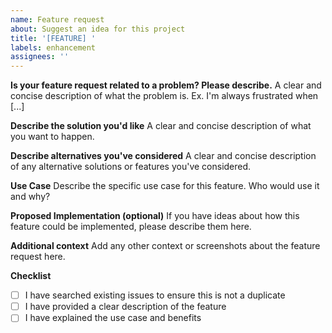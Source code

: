 ```yaml
---
name: Feature request
about: Suggest an idea for this project
title: '[FEATURE] '
labels: enhancement
assignees: ''
---
```


**Is your feature request related to a problem? Please describe.**
A clear and concise description of what the problem is. Ex. I'm always frustrated when [...]

**Describe the solution you'd like**
A clear and concise description of what you want to happen.

**Describe alternatives you've considered**
A clear and concise description of any alternative solutions or features you've considered.

**Use Case**
Describe the specific use case for this feature. Who would use it and why?

**Proposed Implementation (optional)**
If you have ideas about how this feature could be implemented, please describe them here.

**Additional context**
Add any other context or screenshots about the feature request here.

**Checklist**
- [ ] I have searched existing issues to ensure this is not a duplicate
- [ ] I have provided a clear description of the feature
- [ ] I have explained the use case and benefits
